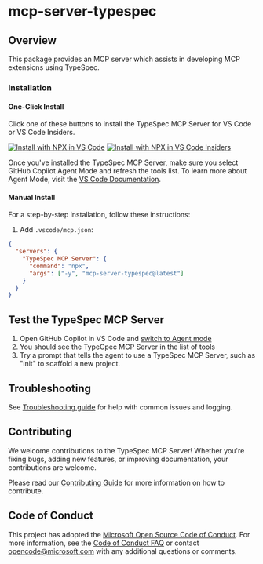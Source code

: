# mcp-server-typespec

## Overview

This package provides an MCP server which assists in developing MCP extensions using TypeSpec.

### Installation

#### One-Click Install

Click one of these buttons to install the TypeSpec MCP Server for VS Code or VS Code Insiders.

[![Install with NPX in VS Code](https://img.shields.io/badge/VS_Code-Install_TypeSpec_MCP_Server-0098FF?style=flat-square&logo=visualstudiocode&logoColor=white)](https://insiders.vscode.dev/redirect/mcp/install?name=TypeSpec%20MCP%20Server&config=%7B%22command%22%3A%22npx%22%2C%22args%22%3A%5B%22-y%22%2C%22mcp-server-typespec%40latest%22%5D%7D) [![Install with NPX in VS Code Insiders](https://img.shields.io/badge/VS_Code_Insiders-Install_TypeSpec_MCP_Server-24bfa5?style=flat-square&logo=visualstudiocode&logoColor=white)](https://insiders.vscode.dev/redirect/mcp/install?name=TypeSpec%20MCP%20Server&config=%7B%22command%22%3A%22npx%22%2C%22args%22%3A%5B%22-y%22%2C%22mcp-server-typespec%40latest%22%5D%7D&quality=insiders)

Once you've installed the TypeSpec MCP Server, make sure you select GitHub Copilot Agent Mode and refresh the tools list. To learn more about Agent Mode, visit the [VS Code Documentation](https://code.visualstudio.com/docs/copilot/chat/chat-agent-mode).

#### Manual Install

For a step-by-step installation, follow these instructions:

1. Add `.vscode/mcp.json`:

```json
{
  "servers": {
    "TypeSpec MCP Server": {
      "command": "npx",
      "args": ["-y", "mcp-server-typespec@latest"]
    }
  }
}
```

## Test the TypeSpec MCP Server

1. Open GitHub Copilot in VS Code and [switch to Agent mode](https://code.visualstudio.com/docs/copilot/chat/chat-agent-mode)
2. You should see the TypeCpec MCP Server in the list of tools
3. Try a prompt that tells the agent to use a TypeSpec MCP Server, such as "init" to scaffold a new project.

## Troubleshooting

See [Troubleshooting guide](https://github.com/bterlson/typespec-mcp/blob/main/TROUBLESHOOTING.md) for help with common issues and logging.

## Contributing

We welcome contributions to the TypeSpec MCP Server! Whether you're fixing bugs, adding new features, or improving documentation, your contributions are welcome.

Please read our [Contributing Guide](https://github.com/bterlson/typespec-mcp/blob/main/CONTRIBUTING.md) for more information on how to contribute.

## Code of Conduct

This project has adopted the
[Microsoft Open Source Code of Conduct](https://opensource.microsoft.com/codeofconduct/).
For more information, see the
[Code of Conduct FAQ](https://opensource.microsoft.com/codeofconduct/faq/)
or contact [opencode@microsoft.com](mailto:opencode@microsoft.com)
with any additional questions or comments.
